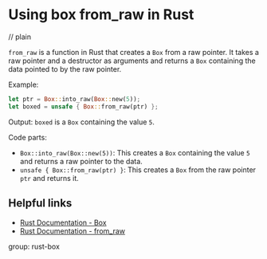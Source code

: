 # Using box from_raw in Rust
// plain

`from_raw` is a function in Rust that creates a `Box` from a raw pointer. It takes a raw pointer and a destructor as arguments and returns a `Box` containing the data pointed to by the raw pointer.

Example:
```rust
let ptr = Box::into_raw(Box::new(5));
let boxed = unsafe { Box::from_raw(ptr) };
```
Output: `boxed` is a `Box` containing the value `5`.

Code parts:
- `Box::into_raw(Box::new(5))`: This creates a `Box` containing the value `5` and returns a raw pointer to the data.
- `unsafe { Box::from_raw(ptr) }`: This creates a `Box` from the raw pointer `ptr` and returns it.

## Helpful links
- [Rust Documentation - Box](https://doc.rust-lang.org/std/boxed/struct.Box.html)
- [Rust Documentation - from_raw](https://doc.rust-lang.org/std/boxed/struct.Box.html#method.from_raw)

group: rust-box